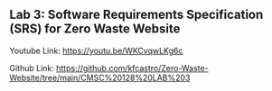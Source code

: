 Lab 3: Software Requirements Specification (SRS) for Zero Waste Website
-----------------------------------------------
Youtube Link: https://youtu.be/WKCvqwLKg6c

Github Link: https://github.com/kfcastro/Zero-Waste-Website/tree/main/CMSC%20128%20LAB%203

